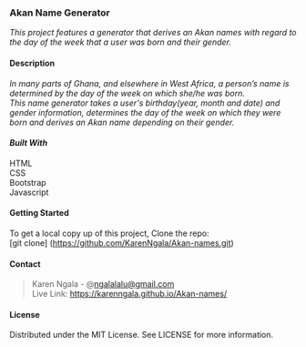 ### **Akan Name Generator**
_This project features a generator that derives an Akan names with regard to the day of the week that a user was born and their gender._

#### **Description**
_In many parts of Ghana, and elsewhere in West Africa, a person’s name is determined by the day of the week on which she/he was born._
<br>
_This name generator takes a user's birthday(year, month and date) and gender information, determines the day of the week on which they were born and derives an Akan name depending on their gender._

#### *Built With*
HTML <br>
CSS <br>
Bootstrap <br>
Javascript 


#### **Getting Started**
To get a local copy up of this project, Clone the repo: <br>
[git clone] (https://github.com/KarenNgala/Akan-names.git)


#### **Contact**
>Karen Ngala - @ngalalalu@gmail.com <br>
>Live Link: https://karenngala.github.io/Akan-names/

#### **License**
Distributed under the MIT License. See LICENSE for more information. 